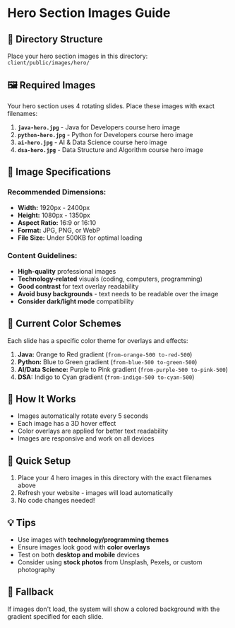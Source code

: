 # Hero Section Images Guide

## 📁 Directory Structure
Place your hero section images in this directory: `client/public/images/hero/`

## 🖼️ Required Images
Your hero section uses 4 rotating slides. Place these images with exact filenames:

1. **`java-hero.jpg`** - Java for Developers course hero image
2. **`python-hero.jpg`** - Python for Developers course hero image  
3. **`ai-hero.jpg`** - AI & Data Science course hero image
4. **`dsa-hero.jpg`** - Data Structure and Algorithm course hero image

## 📐 Image Specifications

### **Recommended Dimensions:**
- **Width:** 1920px - 2400px
- **Height:** 1080px - 1350px
- **Aspect Ratio:** 16:9 or 16:10
- **Format:** JPG, PNG, or WebP
- **File Size:** Under 500KB for optimal loading

### **Content Guidelines:**
- **High-quality** professional images
- **Technology-related** visuals (coding, computers, programming)
- **Good contrast** for text overlay readability
- **Avoid busy backgrounds** - text needs to be readable over the image
- **Consider dark/light mode** compatibility

## 🎨 Current Color Schemes
Each slide has a specific color theme for overlays and effects:

1. **Java:** Orange to Red gradient (`from-orange-500 to-red-500`)
2. **Python:** Blue to Green gradient (`from-blue-500 to-green-500`)
3. **AI/Data Science:** Purple to Pink gradient (`from-purple-500 to-pink-500`)
4. **DSA:** Indigo to Cyan gradient (`from-indigo-500 to-cyan-500`)

## 🔄 How It Works
- Images automatically rotate every 5 seconds
- Each image has a 3D hover effect
- Color overlays are applied for better text readability
- Images are responsive and work on all devices

## 🚀 Quick Setup
1. Place your 4 hero images in this directory with the exact filenames above
2. Refresh your website - images will load automatically
3. No code changes needed!

## 💡 Tips
- Use images with **technology/programming themes**
- Ensure images look good with **color overlays**
- Test on both **desktop and mobile** devices
- Consider using **stock photos** from Unsplash, Pexels, or custom photography

## 🔧 Fallback
If images don't load, the system will show a colored background with the gradient specified for each slide. 